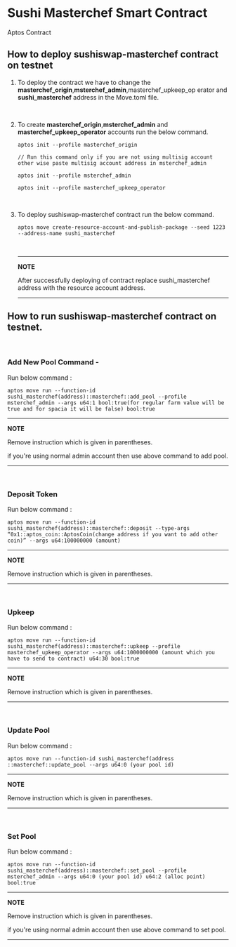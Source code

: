 # Sushi Masterchef Smart Contract
Aptos Contract


## How to deploy sushiswap-masterchef contract on testnet

1. To deploy the contract we have to change the **masterchef_origin**,**msterchef_admin**,masterchef_upkeep_op
erator and **sushi_masterchef** address in the Move.toml
file.

<br>

2. To create **masterchef_origin**,**msterchef_admin** and
**masterchef_upkeep_operator** accounts run the below command.

    ```
    aptos init --profile masterchef_origin
    ```
   
    ```
    // Run this command only if you are not using multisig account other wise paste multisig account address in msterchef_admin
    
    aptos init --profile msterchef_admin
    ```
  
    ```
    aptos init --profile masterchef_upkeep_operator
    ```

<br>

3. To deploy sushiswap-masterchef contract run the below
command.

    ```
    aptos move create-resource-account-and-publish-package --seed 1223 --address-name sushi_masterchef
    ```
    
    <br/>

     ---
    **NOTE**

    After successfully deploying of contract replace sushi_masterchef address with the resource account address.

    ---

## How to run sushiswap-masterchef contract on testnet.

<br>

### Add New Pool Command - 


Run below command :

```
aptos move run --function-id sushi_masterchef(address)::masterchef::add_pool --profile msterchef_admin --args u64:1 bool:true(for regular farm value will be true and for spacia it will be false) bool:true
```

---
**NOTE**

Remove instruction which is given in parentheses.

if you're using normal admin account then use above command to add pool.

---

<br>

### Deposit Token

Run below command :

```
aptos move run --function-id sushi_masterchef(address)::masterchef::deposit --type-args “0x1::aptos_coin::AptosCoin(change address if you want to add other coin)” --args u64:100000000 (amount)
```

---
**NOTE**

Remove instruction which is given in parentheses.

---

<br>

### Upkeep

Run below command :

```
aptos move run --function-id sushi_masterchef(address)::masterchef::upkeep --profile masterchef_upkeep_operator --args u64:1000000000 (amount which you have to send to contract) u64:30 bool:true
```

---
**NOTE**

Remove instruction which is given in parentheses.

---


<br>

### Update Pool

Run below command :

```
aptos move run --function-id sushi_masterchef(address ::masterchef::update_pool --args u64:0 (your pool id)
```

---
**NOTE**

Remove instruction which is given in parentheses.

---


<br>

### Set Pool


Run below command :

```
aptos move run --function-id sushi_masterchef(address)::masterchef::set_pool --profile msterchef_admin --args u64:0 (your pool id) u64:2 (alloc point) bool:true
```

---
**NOTE**

Remove instruction which is given in parentheses.

if you're using normal admin account then use above command to set pool.

---
